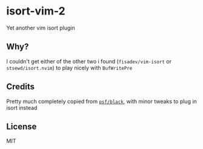 # isort-vim-2

Yet another vim isort plugin

## Why?

I couldn't get either of the other two i found (`fisadev/vim-isort` or `stsewd/isort.nvim`) to play nicely with `BufWritePre`


## Credits

Pretty much completely copied from [`psf/black`](https://github.com/psf/black), with minor tweaks to plug in isort instead

## License

MIT
